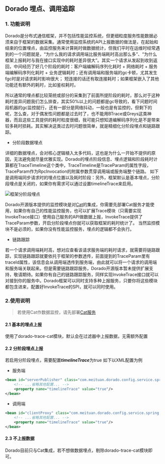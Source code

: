 
## Dorado 埋点、调用追踪

### 1. 功能说明

Dorado是分布式通信框架，并不包括性能监控系统，但更细粒度服务性能数据必须来自于框架的数据采集。通常使用监控系统的API上报数据的做法是，在起始和结束的位置埋点，由监控服务来计算耗时做数据统计，但我们平时在运维时经常遇到的一个问题就是，“为什么我的请求调用端比服务端耗时高出那么多”、“为什么框架上报耗时与我在接口实现中的耗时差异很大”。其实一个请求从发起到收到返回，中间经历了好几个阶段的耗时：客户端编解码序列化耗时 + 网络耗时 + 服务端编解码序列化耗时 + 业务逻辑耗时；还有调用端和服务端的gc卡顿，尤其发生fgc时是对请求耗时影响很大； 短连接的话还有取连接耗时；如果框架嵌入了其他功能还有额外的耗时，比如鉴权耗时。

所以通常的埋点都比较笼统或部分的采集到了前面所提阶段的耗时，那么对于这种耗时差异问题我们怎么排查，其实50%以上的问题都是gc导致的，看下问题时间段机器的gc监控就行，还有一部分是网络抖动，一般也是有监控的，但剩下的呢，怎么查，对于偶发性问题都是过去时了，也不能用BTrace或Greys这类神器，而且这些工具提供的耗时粒度很细，我可能只想知道编解码序列化是不是带来较多耗时损耗。其实解决这类过去时问题很简单，就是精细化分阶段埋点和链路跟踪。

* 分阶段数据埋点

详细的数据埋点，会对核心逻辑植入太多代码，这也是为什么一开始不提供的原因，无法避免就尽量优雅实现。Dorado的埋点阶段信息、埋点逻辑和阶段耗时计算都在TraceTimeline这个类中，TraceTimeline是TraceParam的属性字段，TraceParam作为RpcInvocation的附属参数贯穿调用端或服务端整个链路。
如下是调用端同步请求时的埋点位置以及耗时阶段：另外，框架默认是基本埋点，分阶段埋点是关闭的，如果你有需求可以通过设置timelineTrace来启用。

![框架分阶段埋点](../img/Timeline.svg)

Dorado开源版本提供的监控模块是对[Cat](https://github.com/dianping/cat)的集成，你需要先部署Cat服务才能使用，如果你有自己的性能监控服务，也可以扩展Trace模块（只需要实现InvokeTrace接口）使用自己服务的API做数据上报，InvokeTrace提供了TraceParam参数，开启分阶段埋点你就可以获取框架的耗时统计了。
当然监控模块不是必须的，如果你没有性能监控服务，埋点的逻辑都不会执行。

* 链路跟踪

若一个请求调用端耗时高，想对应查看该请求服务端的耗时请求，就需要将链路跟踪，实现链路跟踪就要依托于框架的参数透传，前面提到的TraceParam里有traceId属性，该信息会从调用端透传到服务端，由此就可以将一个请求的调用端和服务端关联起来。但是需要链路跟踪服务，Dorado开源版本暂未提供扩展支持，敬请期待。如果你有自己的链路跟踪服务，同样实现InvokeTrace接口就可以对接到你的服务中。Dorado框架可以同时支持多种上报服务，只要你将这些模块都包含进来，配置好InvokeTrace的SPI，就可以同时使用。


### 2.使用说明
>若使用Cat作数据监控，请先部署[Cat服务](https://github.com/dianping/cat)

#### 2.1 基本的埋点上报
使用了dorado-trace-cat模块，默认会在过滤器中上报数据，无需额外配置

#### 2.2 分阶段埋点上报
若启用分阶段埋点，需要配置***timelineTrace***为true
如下以XML配置为例

- 服务端
```xml
<bean id="serverPublisher" class="com.meituan.dorado.config.service.spring.ServiceBean">
    <!-- ...省略其他配置... -->
    <property name="timelineTrace" value="true"/>
</bean>
```
- 调用端
```xml
<bean id="clientProxy" class="com.meituan.dorado.config.service.spring.ReferenceBean">
    <!-- ...省略其他配置... -->
    <property name="timelineTrace" value="true"/>
</bean>
```

#### 2.3 不上报数据
Dorado目前只与Cat集成，若不想做数据埋点，剔除dorado-trace-cat模块即可。

